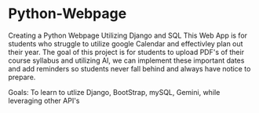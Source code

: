 # Python-Webpage
Creating a Python Webpage Utilizing Django and SQL
This Web App is for students who struggle to utilize google Calendar and effectivley plan out their year. The goal of this project is for students to upload PDF's of their course syllabus and utilizing AI, we can implement these important dates and add reminders so students never fall behind and always have notice to prepare. 

Goals: To learn to utlize Django, BootStrap, mySQL, Gemini, while leveraging other API's
